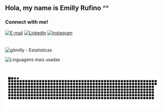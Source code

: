 ## Hola, my name is Emilly Rufino ^^
<img align="right" alt="" height="190px" src="./src/study.gif">

<h3 align="left">Connect with me!</h3>

[![E-mail](https://img.shields.io/badge/-Email-000?style=for-the-badge&logo=microsoft-outlook&logoColor=FF00F6&color:FFF)](mailto:emillyrufino20@gmail.com)
[![LinkedIn](https://img.shields.io/badge/-LinkedIn-000?style=for-the-badge&logo=linkedin&logoColor=FF00F6&color:FFF)](https://www.linkedin.com/in/emilly-vit%C3%B3ria-524a22317/)
[![Instagram](https://img.shields.io/badge/-Instagram-000?style=for-the-badge&logo=instagram&logoColor=FF00F6&color:FFF)](https://www.instagram.com/m1illy/)

#

![ gitmilly - Estatísticas](https://github-readme-stats.vercel.app/api?username=gitmilly&show_icons=true&theme=tokyonight&count_private=true)

![Linguagens mais usadas](https://github-readme-stats.vercel.app/api/top-langs/?username=gitmilly&layout=compact&theme=tokyonight)

#

<picture>
  <source media="(prefers-color-scheme: dark)" srcset="https://raw.githubusercontent.com/gitmilly/gitmilly/output/github-contribution-grid-snake-dark.svg">
  <source media="(prefers-color-scheme: light)" srcset="https://raw.githubusercontent.com/gitmilly/gitmilly/output/github-contribution-grid-snake-dark.svg">
  <img align="center" alt="github contribution grid snake animation" src="https://raw.githubusercontent.com/gitmilly/gitmilly/output/github-contribution-grid-snake.svg">
</picture>

